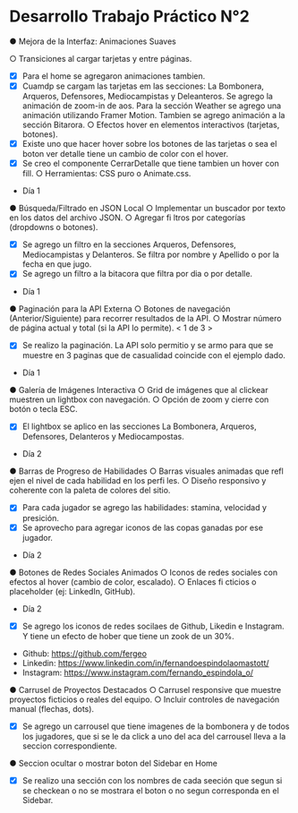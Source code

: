 # Desarrollo Trabajo Práctico N°2

● Mejora de la Interfaz: Animaciones Suaves

  ○ Transiciones al cargar tarjetas y entre páginas.
  - [X] Para el home se agregaron animaciones tambien.
  - [X] Cuamdp se cargam las tarjetas em las secciones: La Bombonera, Arqueros, Defensores, Mediocampistas y Deleanteros.
        Se agrego la animación de zoom-in de aos.
        Para la sección Weather se agrego una animación utilizando Framer Motion. Tambien se agrego animación a la sección Bitarora.
  ○ Efectos hover en elementos interactivos (tarjetas, botones).
  - [X] Existe uno que hacer hover sobre los botones de las tarjetas o sea el boton ver detalle tiene un cambio de color con el hover.
  - [X] Se creo el componente CerrarDetalle que tiene tambien un hover con fill.
  ○ Herramientas: CSS puro o Animate.css.
  - Día 1


● Búsqueda/Filtrado en JSON Local
○ Implementar un buscador por texto en los datos del archivo JSON.
○ Agregar fi ltros por categorías (dropdowns o botones). 
 - [X] Se agrego un filtro en la secciones Arqueros, Defensores, Mediocampistas y Delanteros. Se filtra por nombre y Apellido o por la fecha en que jugo.
 - [X] Se agrego un filtro a la bitacora que filtra por dia o por detalle.
  - Día 1

● Paginación para la API Externa
○ Botones de navegación (Anterior/Siguiente) para recorrer resultados de la API.
○ Mostrar número de página actual y total (si la API lo permite). < 1 de 3 >
- [X] Se realizo la paginación. La API solo permitio y se armo para que se muestre en 3 paginas que de casualidad coincide con el ejemplo dado.
- Día 1
  

● Galería de Imágenes Interactiva
○ Grid de imágenes que al clickear muestren un lightbox con navegación.
○ Opción de zoom y cierre con botón o tecla ESC. 
  - [X] El lightbox se aplico en las secciones La Bombonera, Arqueros, Defensores, Delanteros y Mediocampostas.
  - Día 2


● Barras de Progreso de Habilidades
○ Barras visuales animadas que refl ejen el nivel de cada habilidad en los perfi les.
○ Diseño responsivo y coherente con la paleta de colores del sitio. 
  - [X] Para cada jugador se agrego las habilidades: stamina, velocidad y presición.
  - [X] Se aprovecho para agregar iconos de las copas ganadas por ese jugador.
  - Día 2


● Botones de Redes Sociales Animados
○ Iconos de redes sociales con efectos al hover (cambio de color, escalado).
○ Enlaces fi cticios o placeholder (ej: LinkedIn, GitHub). 
  - Día 2
  - [X] Se agrego los iconos de redes socilaes de Github, Likedin e Instagram. Y tiene un efecto de hober que tiene un zook de un 30%.
  - Github: https://github.com/fergeo
  - Linkedin: https://www.linkedin.com/in/fernandoespindolaomastott/
  - Instagram: https://www.instagram.com/fernando_espindola_o/


● Carrusel de Proyectos Destacados
○ Carrusel responsive que muestre proyectos ficticios o reales del equipo.
○ Incluir controles de navegación manual (flechas, dots).
  - [X] Se agrego un carrousel que tiene imagenes de la bombonera y de todos los jugadores, que si se le da click a uno del aca del carrousel lleva a la seccion correspondiente.
        

● Seccion ocultar o mostrar boton del Sidebar en Home
 - [X] Se realizo una sección con los nombres de cada seeción que segun si se checkean o no se mostrara el boton o no segun corresponda en el Sidebar.
